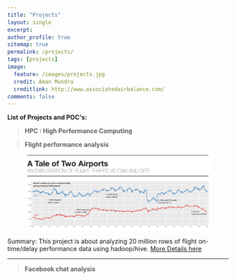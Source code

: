 ```yaml
---
title: "Projects"
layout: single
excerpt:
author_profile: true
sitemap: true
permalink: /projects/
tags: [projects]
image:
  feature: /images/projects.jpg
  credit: Aman Mundra
  creditlink: http://www.associatedairbalance.com/
comments: false
---
```


**List of Projects and POC's:**


> **HPC : High Performance Computing**

> **Flight performance analysis**

<figure>
    <a href="/images/flight_analysis_TaleOf2Cities.jpg"><img src="/images/flight_analysis_TaleOf2Cities.jpg"></a>
</figure>

Summary: This project is about analyzing 20 million rows of flight on-time/delay performance data using hadoop/hive.
[More Details here](http://mundra-aman.github.io/flight-analysis/)

___

> **Facebook chat analysis**
> 
>